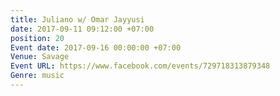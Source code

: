 ```yaml
---
title: Juliano w/ Omar Jayyusi
date: 2017-09-11 09:12:00 +07:00
position: 20
Event date: 2017-09-16 00:00:00 +07:00
Venue: Savage
Event URL: https://www.facebook.com/events/729718313879348
Genre: music
---
```


